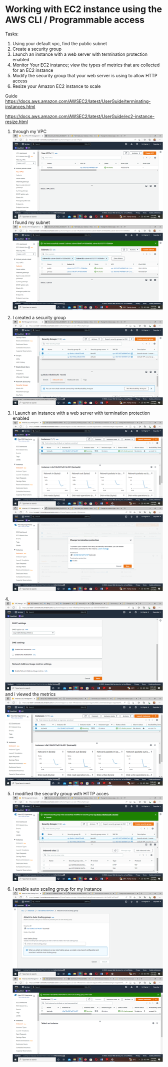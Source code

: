 # Working with EC2 instance using the AWS CLI / Programmable access

Tasks:

1. Using your default vpc, find the public subnet
2. Create a security group
3. Launch an instance with a web server with termination protection enabled
4. Monitor Your EC2 instance; view the types of metrics that are collected for an EC2 instance
5. Modify the security group that your web server is using to allow HTTP access
6. Resize your Amazon EC2 instance to scale


Guide
https://docs.aws.amazon.com/AWSEC2/latest/UserGuide/terminating-instances.html


https://docs.aws.amazon.com/AWSEC2/latest/UserGuide/ec2-instance-resize.html

1. through my VPC  ![](../../images/Vpc.png) I found my  subnet
![](../../images/subnets.png)


2. I created a security group
![](../../images/newSG.png)

3. I Launch an instance with a web server with termination protection enabled
![](../../images/launch%20instance.png)
![](../../images/terminator.png)

4.![](../../images/Screenshot%20(658).png) and i viewed the metrics
![](../../images/metric.png)

5. I modified the security group with HTTP acces 
![](../../images/modify.png)

6.  I enable auto scaling group for my instance
![](../../images/Screenshot%20(660).png)
![](../../images/Screenshot%20(662).png)
